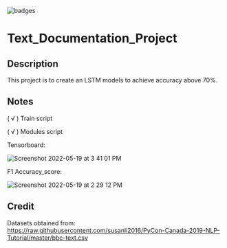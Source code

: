 ![badges](https://img.shields.io/badge/Python-3776AB?style=for-the-badge&logo=python&logoColor=white)

# Text_Documentation_Project
 
## Description 
This project is to create an LSTM models to achieve accuracy above 70%.

## Notes
( √ ) Train script

( √ ) Modules script

Tensorboard:

![Screenshot 2022-05-19 at 3 41 01 PM](https://user-images.githubusercontent.com/103228612/169239648-04ff4d94-d918-44a6-b055-7c57231c3786.png)

F1 Accuracy_score:

![Screenshot 2022-05-19 at 2 29 12 PM](https://user-images.githubusercontent.com/103228612/169236704-5a65a872-fa67-49de-9efa-5b91d48665c1.png)

## Credit

Datasets obtained from:
https://raw.githubusercontent.com/susanli2016/PyCon-Canada-2019-NLP-Tutorial/master/bbc-text.csv
